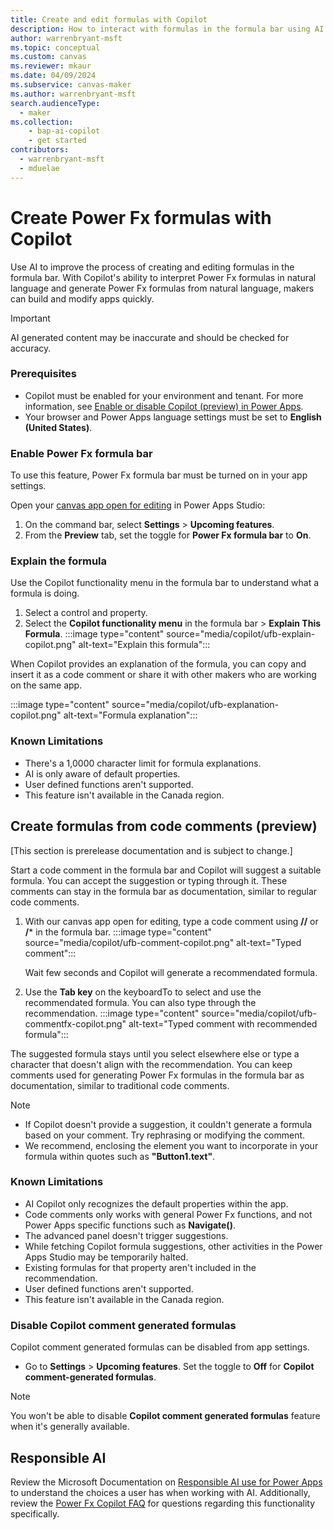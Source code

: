 ```yaml
---
title: Create and edit formulas with Copilot
description: How to interact with formulas in the formula bar using AI.
author: warrenbryant-msft
ms.topic: conceptual
ms.custom: canvas
ms.reviewer: mkaur
ms.date: 04/09/2024
ms.subservice: canvas-maker
ms.author: warrenbryant-msft
search.audienceType: 
  - maker
ms.collection: 
    - bap-ai-copilot
    - get started
contributors:
  - warrenbryant-msft
  - mduelae
---
```


# Create Power Fx formulas with Copilot

Use AI to improve the process of creating and editing formulas in the formula bar. With Copilot's ability to interpret Power Fx formulas in natural language and generate Power Fx formulas from natural language, makers can build and modify apps quickly.

> [!IMPORTANT]
> AI generated content may be inaccurate and should be checked for accuracy.

### Prerequisites
- Copilot must be enabled for your environment and tenant. For more information, see [Enable or disable Copilot (preview) in Power Apps](ai-overview.md#enable-or-disable-copilot-preview-in-power-apps).
- Your browser and Power Apps language settings must be set to **English (United States)**.

### Enable Power Fx formula bar
To use this feature, Power Fx formula bar must be turned on in your app settings.

Open your [canvas app open for editing](edit-app.md) in Power Apps Studio:

1. On the command bar, select **Settings** > **Upcoming features**.
2. From the **Preview** tab, set the toggle for **Power Fx formula bar** to **On**.

### Explain the formula

Use the Copilot functionality menu in the formula bar to understand what a formula is doing.

1. Select a control and property.
1. Select the **Copilot functionality menu** in the formula bar > **Explain This Formula**.
:::image type="content" source="media/copilot/ufb-explain-copilot.png" alt-text="Explain this formula":::

When Copilot provides an explanation of the formula, you can copy and insert it as a code comment or share it with other makers who are working on the same app.


:::image type="content" source="media/copilot/ufb-explanation-copilot.png" alt-text="Formula explanation":::


### Known Limitations
- There's a 1,0000 character limit for formula explanations.
- AI is only aware of default properties.
- User defined functions aren't supported.
- This feature isn't available in the Canada region.

## Create formulas from code comments (preview)

[This section is prerelease documentation and is subject to change.]

Start a code comment in the formula bar and Copilot will suggest a suitable formula. You can accept the suggestion or typing through it. These comments can stay in the formula bar as documentation, similar to regular code comments.

1. With our canvas app open for editing, type a code comment using **//** or **/*** in the formula bar.
:::image type="content" source="media/copilot/ufb-comment-copilot.png" alt-text="Typed comment":::

    Wait few seconds and Copilot will generate a recommendated formula.

1. Use the **Tab key** on the keyboardTo to select and use the recommendated formula. You can also type through the recommendation.
:::image type="content" source="media/copilot/ufb-commentfx-copilot.png" alt-text="Typed comment with recommended formula":::

The suggested formula stays until you select elsewhere else or type a character that doesn't align with the recommendation. You can keep comments used for generating Power Fx formulas in the formula bar as documentation, similar to traditional code comments.

> [!NOTE]
> - If Copilot doesn't provide a suggestion, it couldn't generate a formula based on your comment. Try rephrasing or modifying the comment.
> - We recommend, enclosing the element you want to incorporate in your formula within quotes such as **"Button1.text"**.


### Known Limitations
- AI Copilot only recognizes the default properties within the app.
- Code comments only works with general Power Fx functions, and not Power Apps specific functions such as **Navigate()**.
- The advanced panel doesn't trigger suggestions.
- While fetching Copilot formula suggestions, other activities in the Power Apps Studio may be temporarily halted.
- Existing formulas for that property aren't included in the recommendation.
- User defined functions aren't supported.
- This feature isn't available in the Canada region.

### Disable Copilot comment generated formulas

 Copilot comment generated formulas can be disabled from app settings.

- Go to **Settings** > **Upcoming features**. Set the toggle to **Off** for **Copilot comment-generated formulas**.



> [!NOTE]
> You won't be able to disable **Copilot comment generated formulas** feature when it's generally available.

## Responsible AI

Review the Microsoft Documentation on [Responsible AI use for Power Apps](../common/responsible-ai-overview.md) to understand the choices a user has when working with AI. Additionally, review the [Power Fx Copilot FAQ](../common/pfx-copilot-faq.md) for questions regarding this functionality specifically.
